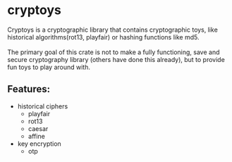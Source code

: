 # cryptoys

Cryptoys is a cryptographic library that contains cryptographic toys, like historical algorithms(rot13, playfair)
or hashing functions like md5.
<br>
<br>
The primary goal of this crate is not to make a fully functioning, save and secure cryptography library (others have done this already),
but to provide fun toys to play around with.

## Features:
- historical ciphers
    - playfair
    - rot13
    - caesar
    - affine
- key encryption
    - otp